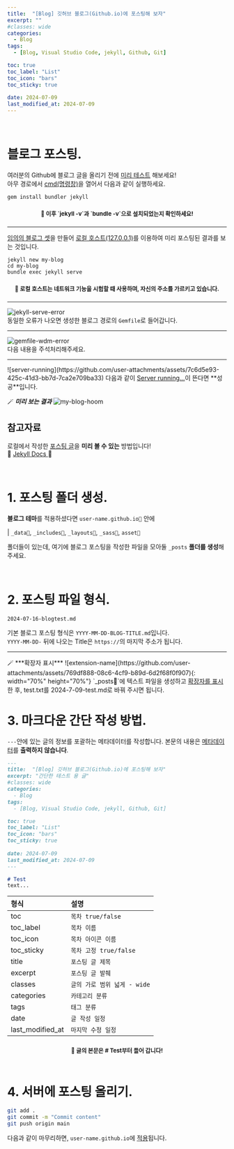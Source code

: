 ```yaml
---
title:  "[Blog] 깃허브 블로그(Github.io)에 포스팅해 보자"
excerpt: ""
#classes: wide
categories:
  - Blog
tags:
  - [Blog, Visual Studio Code, jekyll, Github, Git]

toc: true
toc_label: "List"
toc_icon: "bars"
toc_sticky: true
 
date: 2024-07-09
last_modified_at: 2024-07-09
---
```


<br>

# 블로그 포스팅.
여러분의 Github에 블로그 글을 올리기 전에 <u>미리 테스트</u> 해보세요!  
아무 경로에서 <u>cmd(명령창)</u>을 열어서 다음과 같이 실행하세요.
```
gem install bundler jekyll
```
<div class="notice" style="padding: 0.5em; text-align: center; font-weight: bold;">
  <span style="font-size: small;">🌠 이후 `jekyll -v`과 `bundle -v`으로 설치되었는지 확인하세요!</span>
</div>

<hr>

<u>임의의 블로그 셋</u>을 만들어 <u>로컬 호스트(127.0.0.1)</u>를 이용하여 미리 포스팅된 결과를 보는 것입니다.
```
jekyll new my-blog
cd my-blog
bundle exec jekyll serve
```
<div class="notice" style="padding: 0.5em; text-align: center; font-weight: bold;">
  <span style="font-size: small;">🌠 로컬 호스트는 네트워크 기능을 시험할 때 사용하며, 자신의 주소를 가르키고 있습니다. </span>
</div>

<hr>

![jekyll-serve-error](https://github.com/user-attachments/assets/ca4b0026-5d55-4f1a-9123-75774e2f3831)  
동일한 오류가 나오면 생성한 블로그 경로의 `Gemfile`로 들어갑니다.  

<hr>

![gemfile-wdm-error](https://github.com/user-attachments/assets/71a79166-21b9-4d86-a656-bdfc7acb42dd)  
다음 내용을 주석처리해주세요.

<hr>
![server-running](https://github.com/user-attachments/assets/7c6d5e93-425c-41d3-bb7d-7ca2e709ba33)
다음과 같이 <u>Server running...</u>이 뜬다면 **성공**입니다.

🪄 ***미리 보는 결과***
![my-blog-hoom](https://github.com/user-attachments/assets/835b1d43-7ad4-459d-af84-cb16b6b58609)

## 참고자료
로컬에서 작성한 <u>포스팅 글</u>을 **미리 볼 수 있는** 방법입니다!  
📌 [ Jekyll Docs ](https://jekyllrb-ko.github.io/) 📌

<br>

# 1. 포스팅 폴더 생성.
**블로그 테마**를 적용하셨다면 `user-name.github.io📁` 안에  

| `_data📁`, `_includes📁`, `_layouts📁`, `_sass📁`, `asset📁`  

폴더들이 있는데, 여기에 블로그 포스팅을 작성한 파일을 모아둘 `_posts` **폴더를 생성**해 주세요.

<br>

# 2. 포스팅 파일 형식.
```
2024-07-16-blogtest.md
```
기본 블로그 포스팅 형식은 `YYYY-MM-DD-BLOG-TITLE.md`입니다.  
`YYYY-MM-DD-` 뒤에 나오는 Title은 `https://`의 마지막 주소가 됩니다.

<hr>
🪄 ***확장자 표시***  
![extension-name](https://github.com/user-attachments/assets/769df888-08c6-4cf9-b89d-6d2f68f0f907){: width="70%" height="70%"}  
`_posts📁`에 텍스트 파일을 생성하고 <u>확장자를 표시</u>한 후, test.txt를 2024-7-09-test.md로 바꿔 주시면 됩니다.

<br>

# 3. 마크다운 간단 작성 방법.
`---`안에 있는 글의 정보를 포괄하는 메타데이터를 작성합니다.
본문의 내용은 <u>메타데이터</u>를 **출력하지 않습니다**.
```markdown
---
title:  "[Blog] 깃허브 블로그(Github.io)에 포스팅해 보자"
excerpt: "간단한 테스트 용 글"
#classes: wide
categories:
  - Blog
tags:
  - [Blog, Visual Studio Code, jekyll, Github, Git]

toc: true
toc_label: "List"
toc_icon: "bars"
toc_sticky: true
 
date: 2024-07-09
last_modified_at: 2024-07-09
---

# Test
text...
```

|형식|설명
|:-|:-
|toc|`목차 true/false`
|toc_label|`목차 이름`
|toc_icon|`목차 아이콘 이름`
|toc_sticky|`목차 고정 true/false`
|title|`포스팅 글 제목`
|excerpt|`포스팅 글 발췌`
|classes|`글의 가로 범위 넓게 - wide`
|categories|`카테고리 분류`
|tags|`태그 분류`
|date|`글 작성 일정`
|last_modified_at|`마지막 수정 일정`

<div class="notice" style="padding: 0.5em; text-align: center; font-weight: bold;">
  <span style="font-size: small;">🌠 글의 본문은 # Test부터 들어 갑니다! </span>
</div>

<br>

# 4. 서버에 포스팅 올리기.
```bash
git add .
git commit -m "Commit content"
git push origin main
```
다음과 같이 마무리하면, `user-name.github.io`에 <u>적용</u>됩니다.